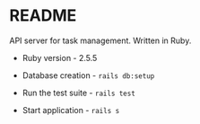 # README
API server for task management. Written in Ruby.

* Ruby version - 2.5.5

* Database creation - `rails db:setup`

* Run the test suite - `rails test`

* Start application - `rails s`

